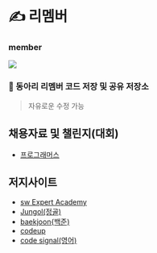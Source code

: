 # ✍️ 리멤버
### member

<a href="https://github.com/hyoseong-j/remember/graphs/contributors">
  <img src="https://contrib.rocks/image?repo=hyoseong-j/remember" />
</a>



### :mega: 동아리 리멤버 코드 저장 및 공유 저장소
> 자유로운 수정 가능
## 채용자료 및 챌린지(대회)
* [프로그래머스](https://programmers.co.kr/)  
## 저지사이트
* [sw Expert Academy](https://swexpertacademy.com/main/main.do)   
* [Jungol(정골)](http://jungol.co.kr/)
* [baekjoon{백준)](https://www.acmicpc.net/)
* [codeup](https://codeup.kr/)
* [code signal(영어)](https://codesignal.com/)

